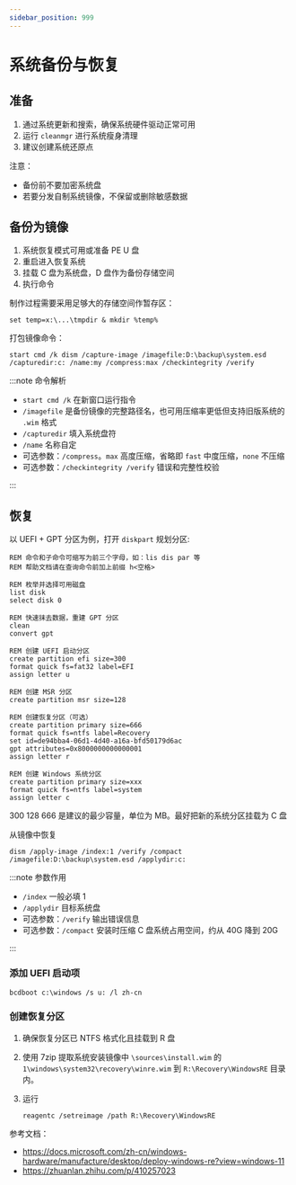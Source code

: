 ```yaml
---
sidebar_position: 999
---
```


# 系统备份与恢复

## 准备

1. 通过系统更新和搜索，确保系统硬件驱动正常可用
2. 运行 `cleanmgr` 进行系统瘦身清理
3. 建议创建系统还原点

注意：

- 备份前不要加密系统盘
- 若要分发自制系统镜像，不保留或删除敏感数据

## 备份为镜像

1. 系统恢复模式可用或准备 PE U 盘
2. 重启进入恢复系统
3. 挂载 C 盘为系统盘，D 盘作为备份存储空间
4. 执行命令

制作过程需要采用足够大的存储空间作暂存区：

    set temp=x:\...\tmpdir & mkdir %temp%

打包镜像命令：

    start cmd /k dism /capture-image /imagefile:D:\backup\system.esd /capturedir:c: /name:my /compress:max /checkintegrity /verify

:::note 命令解析

- `start cmd /k` 在新窗口运行指令
- `/imagefile` 是备份镜像的完整路径名，也可用压缩率更低但支持旧版系统的 `.wim` 格式
- `/capturedir` 填入系统盘符
- `/name` 名称自定
- 可选参数：`/compress`。`max` 高度压缩，省略即 `fast` 中度压缩，`none` 不压缩
- 可选参数：`/checkintegrity /verify` 错误和完整性校验

:::

## 恢复

以 UEFI + GPT 分区为例，打开 `diskpart` 规划分区:

```batch
REM 命令和子命令可缩写为前三个字母，如：lis dis par 等
REM 帮助文档请在查询命令前加上前缀 h<空格>

REM 枚举并选择可用磁盘
list disk
select disk 0

REM 快速抹去数据，重建 GPT 分区
clean
convert gpt

REM 创建 UEFI 启动分区
create partition efi size=300
format quick fs=fat32 label=EFI
assign letter u

REM 创建 MSR 分区
create partition msr size=128

REM 创建恢复分区（可选）
create partition primary size=666
format quick fs=ntfs label=Recovery
set id=de94bba4-06d1-4d40-a16a-bfd50179d6ac
gpt attributes=0x8000000000000001
assign letter r

REM 创建 Windows 系统分区
create partition primary size=xxx
format quick fs=ntfs label=system
assign letter c

```

300 128 666 是建议的最少容量，单位为 MB。最好把新的系统分区挂载为 C 盘

从镜像中恢复

    dism /apply-image /index:1 /verify /compact /imagefile:D:\backup\system.esd /applydir:c:

:::note 参数作用

- `/index` 一般必填 1
- `/applydir` 目标系统盘
- 可选参数：`/verify` 输出错误信息
- 可选参数：`/compact` 安装时压缩 C 盘系统占用空间，约从 40G 降到 20G

:::

### 添加 UEFI 启动项

    bcdboot c:\windows /s u: /l zh-cn

### 创建恢复分区

1.  确保恢复分区已 NTFS 格式化且挂载到 R 盘
2.  使用 7zip 提取系统安装镜像中 `\sources\install.wim` 的 `1\windows\system32\recovery\winre.wim` 到 `R:\Recovery\WindowsRE` 目录内。
3.  运行

        reagentc /setreimage /path R:\Recovery\WindowsRE

参考文档：

- <https://docs.microsoft.com/zh-cn/windows-hardware/manufacture/desktop/deploy-windows-re?view=windows-11>
- <https://zhuanlan.zhihu.com/p/410257023>
